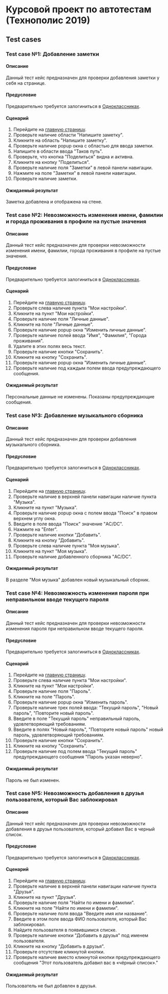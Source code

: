 # Курсовой проект по автотестам (Технополис 2019)

## Test cases

### Test case №1: Добавление заметки
#### Описание
Данный тест кейс предназначен для проверки добавления заметки у себя на странице.

#### Предусловие
Предварительно требуется залогиниться в [Одноклассниках](https://ok.ru).

#### Сценарий
1. Перейдите на [главную страницу](https://ok.ru/feed).
2. Проверьте наличие области "Напишите заметку".
3. Кликните на область "Напишите заметку".
4. Проверьте наличие popup окна с областью для ввода заметки.
5. Напишите в области ввода "Таков путь".
6. Проверьте, что кнопка "Поделиться" видна и активна.
7. Кликните на кнопку "Поделиться".
8. Проверьте наличие поля "Заметки" в левой панели навигации.
9. Нажмите на поле "Заметки" в левой панели навигации.
8. Проверьте наличие заметки.

#### Ожидаемый результат
Заметка добавлена и отображена на стене.

### Test case №2: Невозможность изменения имени, фамилии и города проживания в профиле на пустые значения
#### Описание
Данный тест кейс предназначен для проверки невозможности изменения 
имени, фамилии, города проживания в профиле на пустые значения.

#### Предусловие
Предварительно требуется залогиниться в [Одноклассниках](https://ok.ru).

#### Сценарий
1. Перейдите на [главную страницу](https://ok.ru/feed).
2. Проверьте слева наличие пункта "Мои настройки".
3. Кликните на пункт "Мои настройки".
5. Проверьте наличие поля "Личные данные".
6. Кликните на поле "Личные данные".
7. Проверьте наличие popup окна "Изменить личные данные".
8. Проверьте наличие полей ввода "Имя", "Фамилия", "Города проживания".
9. Удалите в этих полях весь текст.
10. Проверьте наличие кнопки "Сохранить".
11. Кликните на кнопку "Сохранить".
12. Проверьте наличие popup окна "Изменить личные данные".
13. Проверьте наличие под каждым полем ввода предупреждающего сообщения.

#### Ожидаемый результат
Персональные данные не изменены. Показаны предупреждающие сообщения.

### Test case №3: Добавление музыкального сборника
#### Описание
Данный тест кейс предназначен для проверки добавления музыкального сборника.

#### Предусловие
Предварительно требуется залогиниться в [Одноклассниках](https://ok.ru).

#### Сценарий
1. Перейдите на [главную страницу](https://ok.ru/feed).
2. Проверьте наличие в верхней панели навигации наличие пункта "Музыка".
3. Кликните на пункт "Музыка".
4. Проверьте наличие popup окна с полем ввода "Поиск" в правом верхнем углу окна.
5. Введите в поле ввода "Поиск" значение "AC/DC".
6. Нажмите на "Enter".
7. Проверьте наличие кнопки "Добавить".
8. Кликните на кнопку "Добавить".
9. Проверьте слева наличие пункта "Моя музыка".
10. Кликните на пункт "Моя музыка".
11. Проверьте наличие добавленного сборника "AC/DC".

#### Ожидаемый результат
В разделе "Моя музыка" добавлен новый музыкальный сборник.

### Test case №4: Невозможность изменения пароля при неправильном вводе текущего пароля
#### Описание
Данный тест кейс предназначен для проверки невозможности изменения пароля при
неправильном вводе текущего пароля.

#### Предусловие
Предварительно требуется залогиниться в [Одноклассниках](https://ok.ru).

#### Сценарий
1. Перейдите на [главную страницу](https://ok.ru/feed).
2. Проверьте слева наличие пункта "Мои настройки".
3. Кликните на пункт "Мои настройки".
5. Проверьте наличие поля "Пароль".
6. Кликните на поле "Пароль".
7. Проверьте наличие popup окна "Изменить пароль".
8. Проверьте наличие трех полей ввода: "Текущий пароль", 
"Новый пароль", "Повторите новый пароль".
9. Введите в поле "Текущий пароль" неправильный пароль, 
удовлетворяющий требованиям.
10. Введите в полях "Новый пароль", "Повторите новый пароль" 
новый пароль, удовлетворяющий требованиям.
11. Проверьте наличие кнопки "Сохранить".
12. Кликните на кнопку "Сохранить".
13. Проверьте наличие под полем ввода "Текущий пароль" 
предупреждающего сообщения "Пароль указан неверно".

#### Ожидаемый результат
Пароль не был изменен.

### Test case №5: Невозможность добавления в друзья пользователя, который Вас заблокировал
#### Описание
Данный тест кейс предназначен для проверки невозможности добавления в друзья
пользователя, который добавил Вас в черный список.

#### Предусловие
Предварительно требуется залогиниться в [Одноклассниках](https://ok.ru).

#### Сценарий
1. Перейдите на [главную страницу](https://ok.ru/feed).
2. Проверьте наличие в верхней панели навигации наличие пункта "Друзья".
3. Кликните на пункт "Друзья". 
5. Проверьте наличие поля "Найти по имени и фамилии".
6. Кликните на поле "Найти по имени и фамилии".
7. Проверьте наличие поля ввода "Введите имя или название".
8. Введите в этом поле ввода ФИО пользователя, который Вас заблокировал.
9. Найдите пользователя в появившимся списке.
10. Проверьте наличие кнопки "Добавить в друзья" под именем пользователя.
11. Кликните на кнопку "Добавить в друзья".
12. Проверьте отсутствие кликнутой кнопки.
13. Проверьте наличие вместо кликнутой кнопки предупреждающего сообщения 
"Этот пользователь добавил вас в «чёрный список»."

#### Ожидаемый результат
Пользователь не был добавлен в друзья.
